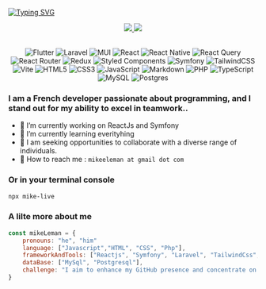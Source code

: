 [![Typing SVG](https://readme-typing-svg.herokuapp.com?font=Azeret+Mono&size=100&pause=1000&center=true&vCenter=true&random=false&width=1920&height=200&lines=~%3A+Mike+Leman)](https://git.io/typing-svg)
<br />

<div align=center>
    
<a href="https://stackoverflow.com/users/19649535/mike-leman" target="_blank">
    <img src="https://img.shields.io/badge/-Stackoverflow-FE7A16?style=for-the-badge&logo=stack-overflow&logoColor=white"/>
</a>
<a href="https://www.linkedin.com/in/mike-leman-843298246" target="_blank">
    <img src="https://img.shields.io/badge/linkedin-%230077B5.svg?style=for-the-badge&logo=linkedin&logoColor=white"/>
</a>
</div>

<br />

<div align=center>
    
![Flutter](https://img.shields.io/badge/Flutter-%2302569B.svg?style=for-the-badge&logo=Flutter&logoColor=white)
![Laravel](https://img.shields.io/badge/laravel-%23FF2D20.svg?style=for-the-badge&logo=laravel&logoColor=white)
![MUI](https://img.shields.io/badge/MUI-%230081CB.svg?style=for-the-badge&logo=mui&logoColor=white)
![React](https://img.shields.io/badge/react-%2320232a.svg?style=for-the-badge&logo=react&logoColor=%2361DAFB)
![React Native](https://img.shields.io/badge/react_native-%2320232a.svg?style=for-the-badge&logo=react&logoColor=%2361DAFB)
![React Query](https://img.shields.io/badge/-React%20Query-FF4154?style=for-the-badge&logo=react%20query&logoColor=white)
![React Router](https://img.shields.io/badge/React_Router-CA4245?style=for-the-badge&logo=react-router&logoColor=white)
![Redux](https://img.shields.io/badge/redux-%23593d88.svg?style=for-the-badge&logo=redux&logoColor=white)
![Styled Components](https://img.shields.io/badge/styled--components-DB7093?style=for-the-badge&logo=styled-components&logoColor=white)
![Symfony](https://img.shields.io/badge/symfony-%23000000.svg?style=for-the-badge&logo=symfony&logoColor=white)
![TailwindCSS](https://img.shields.io/badge/tailwindcss-%2338B2AC.svg?style=for-the-badge&logo=tailwind-css&logoColor=white)
![Vite](https://img.shields.io/badge/vite-%23646CFF.svg?style=for-the-badge&logo=vite&logoColor=white)
![HTML5](https://img.shields.io/badge/html5-%23E34F26.svg?style=for-the-badge&logo=html5&logoColor=white)
![CSS3](https://img.shields.io/badge/css3-%231572B6.svg?style=for-the-badge&logo=css3&logoColor=white)
![JavaScript](https://img.shields.io/badge/javascript-%23323330.svg?style=for-the-badge&logo=javascript&logoColor=%23F7DF1E)
![Markdown](https://img.shields.io/badge/markdown-%23000000.svg?style=for-the-badge&logo=markdown&logoColor=white)
![PHP](https://img.shields.io/badge/php-%23777BB4.svg?style=for-the-badge&logo=php&logoColor=white)
![TypeScript](https://img.shields.io/badge/typescript-%23007ACC.svg?style=for-the-badge&logo=typescript&logoColor=white)
![MySQL](https://img.shields.io/badge/mysql-%2300f.svg?style=for-the-badge&logo=mysql&logoColor=white)
![Postgres](https://img.shields.io/badge/postgres-%23316192.svg?style=for-the-badge&logo=postgresql&logoColor=white)

</div>

### I am a French developer passionate about programming, and I stand out for my ability to excel in teamwork..
- 🔭 I’m currently working on ReactJs and Symfony
- 🌱 I’m currently learning everityhing
- 👯 I am seeking opportunities to collaborate with a diverse range of individuals.
- 🤝 How to reach me : `mikeeleman at gmail dot com`

### Or in your terminal console
``` bash
npx mike-live
```

### A lilte more about me
```javascript
const mikeLeman = {
    pronouns: "he", "him"
    language: ["Javascript","HTML", "CSS", "Php"],
    frameworkAndTools: ["Reactjs", "Symfony", "Laravel", "TailwindCss", "Material Ui"],
    dataBase: ["MySql", "Postgresql"],
    challenge: "I aim to enhance my GitHub presence and concentrate on React.js and Symfony"
}
```












